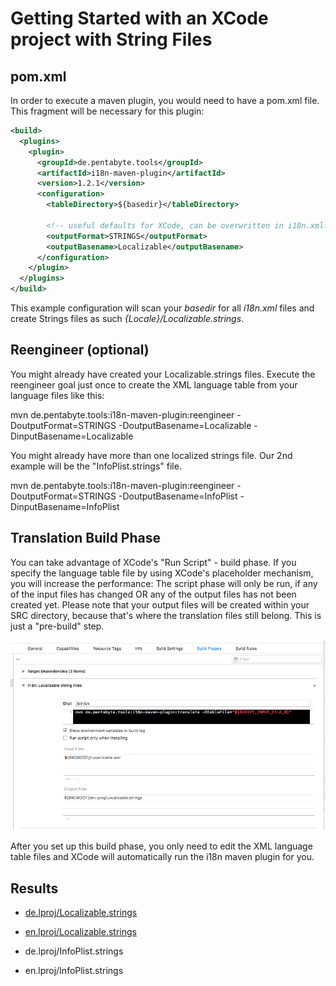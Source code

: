 # Getting Started with an XCode project with String Files

## pom.xml

In order to execute a maven plugin, you would need to have a pom.xml file. This fragment will be necessary for this plugin:

```xml
<build>
  <plugins>
    <plugin>
      <groupId>de.pentabyte.tools</groupId>
      <artifactId>i18n-maven-plugin</artifactId>
      <version>1.2.1</version>
      <configuration>
        <tableDirectory>${basedir}</tableDirectory>

        <!-- useful defaults for XCode, can be overwritten in i18n.xml: -->
        <outputFormat>STRINGS</outputFormat>
        <outputBasename>Localizable</outputBasename>
      </configuration>
    </plugin>
  </plugins>
</build>
```

This example configuration will scan your _basedir_ for all _i18n.xml_ files and create Strings files as such *{Locale}/Localizable.strings*.

## Reengineer (optional)

You might already have created your Localizable.strings files. Execute the reengineer goal just once to create the XML language table from your language files like this:

mvn de.pentabyte.tools:i18n-maven-plugin:reengineer -DoutputFormat=STRINGS -DoutputBasename=Localizable -DinputBasename=Localizable

You might already have more than one localized strings file. Our 2nd example will be the "InfoPlist.strings" file.

mvn de.pentabyte.tools:i18n-maven-plugin:reengineer -DoutputFormat=STRINGS -DoutputBasename=InfoPlist -DinputBasename=InfoPlist

## Translation Build Phase

You can take advantage of XCode's "Run Script" - build phase. If you specify the language table file by using XCode's placeholder mechanism, you will increase the performance: The script phase will only be run, if any of the input files has changed OR any of the output files has not been created yet. Please note that your output files will be created within your SRC directory, because that's where the translation files still belong. This is just a "pre-build" step.

![XCode Build Phase](xcode_build_phase.png)

After you set up this build phase, you only need to edit the XML language table files and XCode will automatically run the i18n maven plugin for you.

## Results

- [de.lproj/Localizable.strings](../src/test/resources/de.lproj/Localizable.strings)
- [en.lproj/Localizable.strings](../src/test/resources/en.lproj/Localizable.strings)

- de.lproj/InfoPlist.strings
- en.lproj/InfoPlist.strings